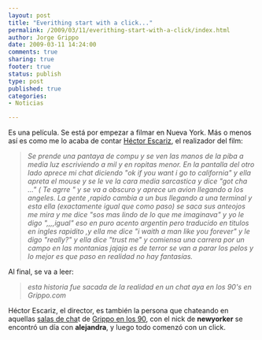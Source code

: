 ```yaml
--- 
layout: post
title: "Everithing start with a click..."
permalink: /2009/03/11/everithing-start-with-a-click/index.html
author: Jorge Grippo
date: 2009-03-11 14:24:00
comments: true
sharing: true
footer: true
status: publish
type: post
published: true
categories: 
- Noticias

---
```

<!-- 76 -->
Es una película. Se está por empezar a filmar en Nueva York. Más o menos así es como me lo acaba de contar <a href="http://www.facebook.com/profile.php?id=1234502588">Héctor Escariz</a>, el realizador del film:

<blockquote style="font-style:italic;">Se prende una pantaya de compu y se ven las manos de la piba a media luz escriviendo a mil y en ropitas menor. En la pantalla del otro lado aprece mi chat diciendo "ok if you want i go to california" y ella apreta el mouse y se le ve la cara media sarcastica y dice "got cha ..." ( Te agrre " y se va a obscuro y aprece un avion llegando a los angeles. La gente ,rapido cambia a un bus llegando a una terminal y esta ella (exactamente igual que como paso) se saca sus anteojos me mira y me dice "sos mas lindo de lo que me imaginava" y yo le digo ",,,,igual" eso en puro acento argentin pero traducido en titulos en ingles rapidito ,y ella me dice "i waith a man like you forever" y le digo "really?" y ella dice "trust me" y comiensa una carrera por un campo en las montanias jajaja es de terror se van a parar los pelos y lo mejor es que paso en realidad no hay fantasías.</blockquote>Al final, se va a leer:

<blockquote></blockquote><blockquote style="font-style:italic;">esta historia fue sacada de la realidad en un chat aya en los 90's en Grippo.com

</blockquote>Héctor Escariz, el director, es también la persona que chateando en aquellas <a href="http://web.archive.org/web/19980129165110/http://www.grippo.com/chat/">salas de cha</a>t de <a href="http://web.archive.org/web/*/http://grippo.com">Grippo en los 90</a>, con el nick de <span style="font-weight:bold;">newyorker</span> se encontró un día con <span style="font-weight:bold;">alejandra</span>, y luego todo comenzó con un click.

